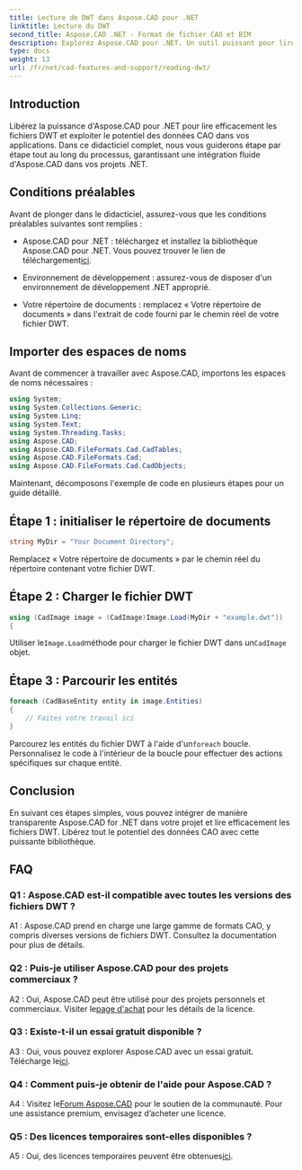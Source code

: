 ```yaml
---
title: Lecture de DWT dans Aspose.CAD pour .NET
linktitle: Lecture du DWT
second_title: Aspose.CAD .NET - Format de fichier CAO et BIM
description: Explorez Aspose.CAD pour .NET. Un outil puissant pour lire les fichiers DWT sans effort. Améliorez l’intégration de vos données CAO avec notre didacticiel convivial.
type: docs
weight: 13
url: /fr/net/cad-features-and-support/reading-dwt/
---
```

## Introduction

Libérez la puissance d'Aspose.CAD pour .NET pour lire efficacement les fichiers DWT et exploiter le potentiel des données CAO dans vos applications. Dans ce didacticiel complet, nous vous guiderons étape par étape tout au long du processus, garantissant une intégration fluide d'Aspose.CAD dans vos projets .NET.

## Conditions préalables

Avant de plonger dans le didacticiel, assurez-vous que les conditions préalables suivantes sont remplies :

-  Aspose.CAD pour .NET : téléchargez et installez la bibliothèque Aspose.CAD pour .NET. Vous pouvez trouver le lien de téléchargement[ici](https://releases.aspose.com/cad/net/).

- Environnement de développement : assurez-vous de disposer d'un environnement de développement .NET approprié.

- Votre répertoire de documents : remplacez « Votre répertoire de documents » dans l'extrait de code fourni par le chemin réel de votre fichier DWT.

## Importer des espaces de noms

Avant de commencer à travailler avec Aspose.CAD, importons les espaces de noms nécessaires :

```csharp
using System;
using System.Collections.Generic;
using System.Linq;
using System.Text;
using System.Threading.Tasks;
using Aspose.CAD;
using Aspose.CAD.FileFormats.Cad.CadTables;
using Aspose.CAD.FileFormats.Cad;
using Aspose.CAD.FileFormats.Cad.CadObjects;
```

Maintenant, décomposons l'exemple de code en plusieurs étapes pour un guide détaillé.

## Étape 1 : initialiser le répertoire de documents

```csharp
string MyDir = "Your Document Directory";
```

Remplacez « Votre répertoire de documents » par le chemin réel du répertoire contenant votre fichier DWT.

## Étape 2 : Charger le fichier DWT

```csharp
using (CadImage image = (CadImage)Image.Load(MyDir + "example.dwt"))
{
```

 Utiliser le`Image.Load`méthode pour charger le fichier DWT dans un`CadImage` objet.

## Étape 3 : Parcourir les entités

```csharp
foreach (CadBaseEntity entity in image.Entities)
{
    // Faites votre travail ici
}
```

 Parcourez les entités du fichier DWT à l'aide d'un`foreach` boucle. Personnalisez le code à l'intérieur de la boucle pour effectuer des actions spécifiques sur chaque entité.

## Conclusion

En suivant ces étapes simples, vous pouvez intégrer de manière transparente Aspose.CAD for .NET dans votre projet et lire efficacement les fichiers DWT. Libérez tout le potentiel des données CAO avec cette puissante bibliothèque.

## FAQ

### Q1 : Aspose.CAD est-il compatible avec toutes les versions des fichiers DWT ?

A1 : Aspose.CAD prend en charge une large gamme de formats CAO, y compris diverses versions de fichiers DWT. Consultez la documentation pour plus de détails.

### Q2 : Puis-je utiliser Aspose.CAD pour des projets commerciaux ?

 A2 : Oui, Aspose.CAD peut être utilisé pour des projets personnels et commerciaux. Visiter le[page d'achat](https://purchase.aspose.com/buy) pour les détails de la licence.

### Q3 : Existe-t-il un essai gratuit disponible ?

 A3 : Oui, vous pouvez explorer Aspose.CAD avec un essai gratuit. Télécharge le[ici](https://releases.aspose.com/).

### Q4 : Comment puis-je obtenir de l'aide pour Aspose.CAD ?

 A4 : Visitez le[Forum Aspose.CAD](https://forum.aspose.com/c/cad/19) pour le soutien de la communauté. Pour une assistance premium, envisagez d’acheter une licence.

### Q5 : Des licences temporaires sont-elles disponibles ?

 A5 : Oui, des licences temporaires peuvent être obtenues[ici](https://purchase.aspose.com/temporary-license/).